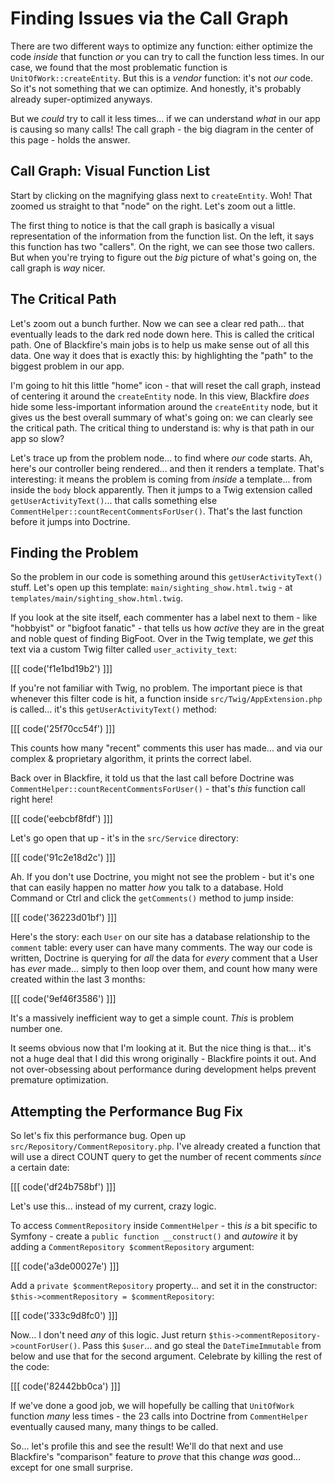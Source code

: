 # Finding Issues via the Call Graph

There are two different ways to optimize any function: either optimize the
code *inside* that function *or* you can try to call the function less times. In
our case, we found that the most problematic function is `UnitOfWork::createEntity`.
But this is a *vendor* function: it's not *our* code. So it's not something that
we can optimize. And honestly, it's probably already super-optimized anyways.

But we *could* try to call it less times... if we can understand *what* in our app
is causing so many calls! The call graph - the big diagram in the center of this page -
holds the answer.

## Call Graph: Visual Function List

Start by clicking on the magnifying glass next to `createEntity`. Woh! That
zoomed us straight to that "node" on the right. Let's zoom out a little.

The first thing to notice is that the call graph is basically a visual
representation of the information from the function list. On the left, it says
this function has two "callers". On the right, we can see those two callers.
But when you're trying to figure out the *big* picture of what's going on,
the call graph is *way* nicer.

## The Critical Path

Let's zoom out a bunch further. Now we can see a clear red path... that eventually
leads to the dark red node down here. This is called the critical path. One of
Blackfire's main jobs is to help us make sense out of all this data. One way it
does that is exactly this: by highlighting the "path" to the biggest problem in
our app.

I'm going to hit this little "home" icon - that will reset the call graph, instead
of centering it around the `createEntity` node. In this view, Blackfire *does*
hide some less-important information around the `createEntity` node, but it gives
us the best overall summary of what's going on: we can clearly see the critical
path. The critical thing to understand is: why is that path in our app so slow?

Let's trace up from the problem node... to find where *our* code starts. Ah,
here's our controller being rendered... and then it renders a template. That's
interesting: it means the problem is coming from *inside* a template... from
inside the `body` block apparently. Then it jumps to a Twig extension called
`getUserActivityText()`... that calls something else
`CommentHelper::countRecentCommentsForUser()`. That's the last function before it
jumps into Doctrine.

## Finding the Problem

So the problem in our code is something around this `getUserActivityText()` stuff.
Let's open up this template: `main/sighting_show.html.twig` - at
`templates/main/sighting_show.html.twig`.

If you look at the site itself, each commenter has a label next to them - like
"hobbyist" or "bigfoot fanatic" - that tells us how *active* they are in the great
and noble quest of finding BigFoot. Over in the Twig template, we *get* this text
via a custom Twig filter called `user_activity_text`:

[[[ code('f1e1bd19b2') ]]]

If you're not familiar with Twig, no problem. The important piece is that
whenever this filter code is hit, a function inside `src/Twig/AppExtension.php`
is called... it's this `getUserActivityText()` method:

[[[ code('25f70cc54f') ]]]

This counts how many "recent" comments this user has made... and via our
complex & proprietary algorithm, it prints the correct label.

Back over in Blackfire, it told us that the last call before Doctrine was
`CommentHelper::countRecentCommentsForUser()` - that's *this* function call
right here!

[[[ code('eebcbf8fdf') ]]]

Let's go open that up - it's in the `src/Service` directory:

[[[ code('91c2e18d2c') ]]]

Ah. If you don't use Doctrine, you might not see the problem - but it's one
that can easily happen no matter *how* you talk to a database. Hold
Command or Ctrl and click the `getComments()` method to jump inside:

[[[ code('36223d01bf') ]]]

Here's the story: each `User` on our site has a database relationship to the
`comment` table: every user can have many comments. The way our code is written,
Doctrine is querying for *all* the data for *every* comment that a User has
*ever* made... simply to then loop over them, and count how many were created within
the last 3 months:

[[[ code('9ef46f3586') ]]]

It's a massively inefficient way to get a simple count. *This* is problem number one.

It seems obvious now that I'm looking at it. But the nice thing is that... it's
not a huge deal that I did this wrong originally - Blackfire points it out. And
not over-obsessing about performance during development helps prevent
premature optimization.

## Attempting the Performance Bug Fix

So let's fix this performance bug. Open up `src/Repository/CommentRepository.php`.
I've already created a function that will use a direct COUNT query to get the
number of recent comments *since* a certain date:

[[[ code('df24b758bf') ]]]

Let's use this... instead of my current, crazy logic.

To access `CommentRepository` inside `CommentHelper` - this *is* a bit specific
to Symfony - create a `public function __construct()` and *autowire* it by adding
a `CommentRepository $commentRepository` argument:

[[[ code('a3de00027e') ]]]

Add a `private $commentRepository` property... and set it in the constructor:
`$this->commentRepository = $commentRepository`:

[[[ code('333c9d8fc0') ]]]

Now... I don't need *any* of this logic. Just return
`$this->commentRepository->countForUser()`. Pass this `$user`... and go steal
the `DateTimeImmutable` from below and use that for the second argument. Celebrate
by killing the rest of the code:

[[[ code('82442bb0ca') ]]]

If we've done a good job, we will hopefully be calling that `UnitOfWork` function
*many* less times - the 23 calls into Doctrine from `CommentHelper` eventually
caused many, many things to be called.

So... let's profile this and see the result! We'll do that next and use Blackfire's
"comparison" feature to *prove* that this change *was* good... except for one
small surprise.
